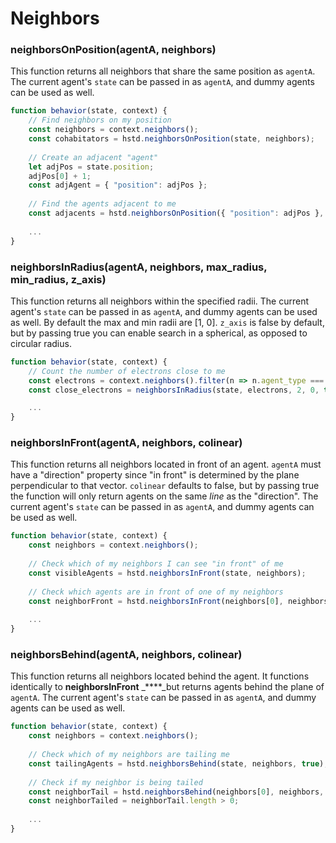 # Neighbors

### neighborsOnPosition\(agentA, neighbors\)

This function returns all neighbors that share the same position as `agentA`. The current agent's `state` can be passed in as `agentA`, and dummy agents can be used as well.

```javascript
function behavior(state, context) {
    // Find neighbors on my position
    const neighbors = context.neighbors();
    const cohabitators = hstd.neighborsOnPosition(state, neighbors);
    
    // Create an adjacent "agent"
    let adjPos = state.position;
    adjPos[0] + 1;
    const adjAgent = { "position": adjPos };
    
    // Find the agents adjacent to me
    const adjacents = hstd.neighborsOnPosition({ "position": adjPos }, neighbors);
    
    ...
}
```

### neighborsInRadius\(agentA, neighbors, max\_radius, min\_radius, z\_axis\)

This function returns all neighbors within the specified radii. The current agent's `state` can be passed in as `agentA`, and dummy agents can be used as well. By default the max and min radii are \[1, 0\]. `z_axis` is false by default, but by passing true you can enable search in a spherical, as opposed to circular radius.

```javascript
function behavior(state, context) {
    // Count the number of electrons close to me
    const electrons = context.neighbors().filter(n => n.agent_type === "electron");   
    const close_electrons = neighborsInRadius(state, electrons, 2, 0, true).length;

    ...
}
```

### neighborsInFront\(agentA, neighbors, colinear\)

This function returns all neighbors located in front of an agent. `agentA` must have a "direction" property since "in front" is determined by the plane perpendicular to that vector. `colinear` defaults to false, but by passing true the function will only return agents on the same _line_ as the "direction". The current agent's `state` can be passed in as `agentA`, and dummy agents can be used as well.

```javascript
function behavior(state, context) {
    const neighbors = context.neighbors();
    
    // Check which of my neighbors I can see "in front" of me
    const visibleAgents = hstd.neighborsInFront(state, neighbors);
    
    // Check which agents are in front of one of my neighbors
    const neighborFront = hstd.neighborsInFront(neighbors[0], neighbors);
    
    ...
}
```

### neighborsBehind\(agentA, neighbors, colinear\)

This function returns all neighbors located behind the agent. It functions identically to **neighborsInFront** _****_but returns agents behind the plane of `agentA`. The current agent's `state` can be passed in as `agentA`, and dummy agents can be used as well.

```javascript
function behavior(state, context) {
    const neighbors = context.neighbors();
    
    // Check which of my neighbors are tailing me
    const tailingAgents = hstd.neighborsBehind(state, neighbors, true);
    
    // Check if my neighbor is being tailed
    const neighborTail = hstd.neighborsBehind(neighbors[0], neighbors, true);
    const neighborTailed = neighborTail.length > 0;
    
    ...
}
```

